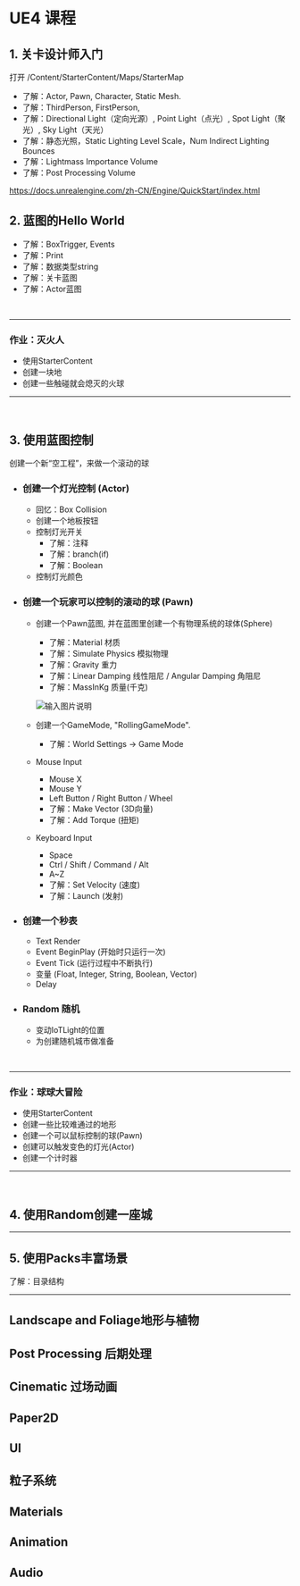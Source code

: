 # UE4 课程

## 1.	关卡设计师入门

打开 /Content/StarterContent/Maps/StarterMap

* 了解：Actor, Pawn, Character, Static Mesh.
* 了解：ThirdPerson, FirstPerson, 
* 了解：Directional Light（定向光源）, Point Light（点光）, Spot Light（聚光）, Sky Light（天光）
* 了解：静态光照，Static Lighting Level Scale，Num Indirect Lighting Bounces
* 了解：Lightmass Importance Volume
* 了解：Post Processing Volume

https://docs.unrealengine.com/zh-CN/Engine/QuickStart/index.html


## 2.	蓝图的Hello World

* 了解：BoxTrigger, Events
* 了解：Print
* 了解：数据类型string
* 了解：关卡蓝图
* 了解：Actor蓝图

<br>

--------------------------
### 作业：灭火人
- 使用StarterContent
- 创建一块地
- 创建一些触碰就会熄灭的火球
--------------------------
<br>

## 3.	使用蓝图控制

创建一个新“空工程”，来做一个滚动的球

* ### 创建一个灯光控制 (Actor)
  * 回忆：Box Collision
  * 创建一个地板按钮
  * 控制灯光开关
    * 了解：注释
    * 了解：branch(if)
    * 了解：Boolean
  * 控制灯光颜色

* ### 创建一个玩家可以控制的滚动的球 (Pawn)
  * 创建一个Pawn蓝图, 并在蓝图里创建一个有物理系统的球体(Sphere)
    * 了解：Material 材质
    * 了解：Simulate Physics 模拟物理
    * 了解：Gravity 重力
    * 了解：Linear Damping 线性阻尼 / Angular Damping 角阻尼
    * 了解：MassInKg 质量(千克)

    ![输入图片说明](https://images.gitee.com/uploads/images/2020/1020/235839_bd1835c0_792465.png "微信图片_20201020235829.png")

  * 创建一个GameMode, "RollingGameMode".
    * 了解：World Settings -> Game Mode
  * Mouse Input
    * Mouse X
    * Mouse Y
    * Left Button / Right Button / Wheel
    * 了解：Make Vector (3D向量)
    * 了解：Add Torque (扭矩)
  * Keyboard Input 
    * Space
    * Ctrl / Shift / Command / Alt
    * A~Z
    * 了解：Set Velocity (速度)
    * 了解：Launch (发射)
 
* ### 创建一个秒表
  * Text Render
  * Event BeginPlay (开始时只运行一次)
  * Event Tick (运行过程中不断执行)
  * 变量 (Float, Integer, String, Boolean, Vector)
  * Delay

* ### Random 随机
  * 变动IoTLight的位置
  * 为创建随机城市做准备

<br>

--------------------------
### 作业：球球大冒险
- 使用StarterContent
- 创建一些比较难通过的地形
- 创建一个可以鼠标控制的球(Pawn)
- 创建可以触发变色的灯光(Actor)
- 创建一个计时器
--------------------------
<br>


## 4.	使用Random创建一座城

--------------------------

## 5.	使用Packs丰富场景
了解：目录结构

--------------------------

## Landscape and Foliage地形与植物

## Post Processing 后期处理

## Cinematic 过场动画

## Paper2D

## UI

## 粒子系统

## Materials

## Animation

## Audio
